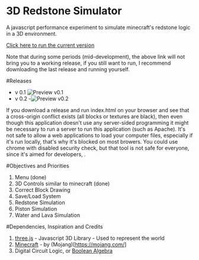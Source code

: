 # 3D Redstone Simulator

A javascript performance experiment to simulate minecraft's redstone logic in a 3D environment.

[Click here to run the current version](https://cdn.rawgit.com/GuilhermeRossato/3D-Redstone-Simulator/master/index.html)

Note that during some periods (mid-development), the above link will not bring you to a working release, if you still want to run, I recommend downloading the last release and running yourself.

#Releases
 - v 0.1
![Preview v0.1](https://cdn.rawgit.com/GuilhermeRossato/3D-Redstone-Simulator/master/Images/Releases/v01.gif)
 - v 0.2
 -![Preview v0.2](https://cdn.rawgit.com/GuilhermeRossato/3D-Redstone-Simulator/master/Images/Releases/v02.png)

If you download a release and run index.html on your browser and see that a cross-origin conflict exists (all blocks or textures are black), then even though this application doesn't use any server-sided programming it might be necessary to run a server to run this application (such as Apache). It's not safe to allow a web applications to load your computer files, especially if it's run locally, that's why it's blocked on most browers. You could use chrome with disabled security check, but that tool is not safe for everyone, since it's aimed for developers, .

#Objectives and Priorities
1. Menu (done)
2. 3D Controls similar to minecraft (done)
3. Correct Block Drawing
4. Save/Load System
5. Redstone Simulation
6. Piston Simulation
7. Water and Lava Simulation

#Dependencies, Inspiration and Credits

1. [three.js](https://threejs.org/) - Javascript 3D Library - Used to represent the world
2. [Minecraft](https://minecraft.net/pt-br/) - by (Mojang)[https://mojang.com/]
3. Digital Circuit Logic, or [Boolean Algebra](https://en.wikipedia.org/wiki/Boolean_algebra)